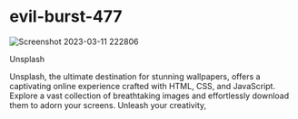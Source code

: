 # evil-burst-477

![Screenshot 2023-03-11 222806](https://github.com/Hemandh7/evil-burst-477/assets/112857752/7b1eab05-2d98-4b62-a2a9-d1377b65a219)


Unsplash

Unsplash, the ultimate destination for stunning wallpapers, offers a captivating online experience crafted with HTML, CSS, and JavaScript. 
Explore a vast collection of breathtaking images and effortlessly download them to adorn your screens. Unleash your creativity,
